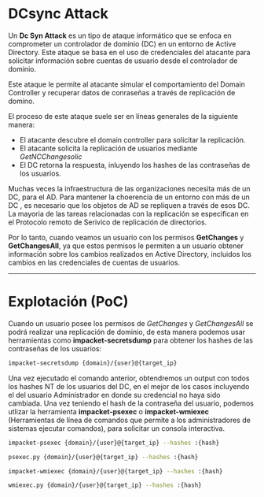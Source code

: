 # DCsync Attack

Un **Dc Syn Attack** es un tipo de ataque informático que se enfoca en comprometer un controlador de dominio (DC) en un entorno de Active Directory. Este ataque se basa en el uso de credenciales del atacante para solicitar información sobre cuentas de usuario desde el controlador de dominio.

Este ataque le permite al atacante simular el comportamiento del Domain Controller y recuperar datos de conraseñas a través de replicación de domino. 

El proceso de este ataque suele ser en líneas generales de la siguiente manera:

- El atacante descubre el domain controller para solicitar la replicación.
- El atacante solicita la replicación de usuarios mediante *GetNCChangesolic*
- El DC retorna la respuesta, inluyendo los hashes de las contraseñas de los usuarios. 

 Muchas veces la infraestructura de las organizaciones necesita más de un DC, para el AD. Para mantener la choerencia de un entorno con más de un DC , es necesario que los objetos de AD se repliquen a través de esos DC. La mayoria de las tareas relacionadas con la replicación se especifican en el Protocolo remoto de Serivico de replicación de directorios. 

Por lo tanto, cuando veamos un usuario con los permisos **GetChanges** y **GetChangesAll**, ya que estos permisos le permiten a un usuario obtener información sobre los cambios realizados en Active Directory, incluidos los cambios en las credenciales de cuentas de usuarios. 

-----
# Explotación (PoC)

 Cuando un usuario posee los permisos de *GetChanges* y *GetChangesAll* se podrá realizar una replicación de dominio, de esta manera podemos usar herramientas como **impacket-secretsdump** para obtener los hashes de las contraseñas de los usuarios:

```bash
impacket-secretsdump {domain}/{user}@{target_ip}
```

Una vez ejecutado el comando anterior, obtendremos un output con todos los hashes NT de los usuarios del DC, en el mejor de los casos incluyendo el del usuario Administrador en donde su credencial no haya sido cambiada. Una vez teniendo el hash de la contraseña del usuario, podemos utlizar la herramienta **impacket-psexec** o **impacket-wmiexec** (Herramientas de línea de comandos que permite a los administradores de sistemas ejecutar comandos), para solicitar un consola interactiva.

```bash
impacket-psexec {domain}/{user}@{target_ip} --hashes :{hash}

psexec.py {domain}/{user}@{target_ip} --hashes :{hash} 

impacket-wmiexec {domain}/{user}@{target_ip} --hashes :{hash}

wmiexec.py {domain}/{user}@{target_ip} --hashes :{hash}
```
